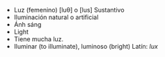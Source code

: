 - Luz (femenino)	[luθ] o [lus]	Sustantivo
- Iluminación natural o artificial
- Ánh sáng
- Light
- Tiene mucha luz.
- Iluminar (to illuminate), luminoso (bright)	Latín: *lux*